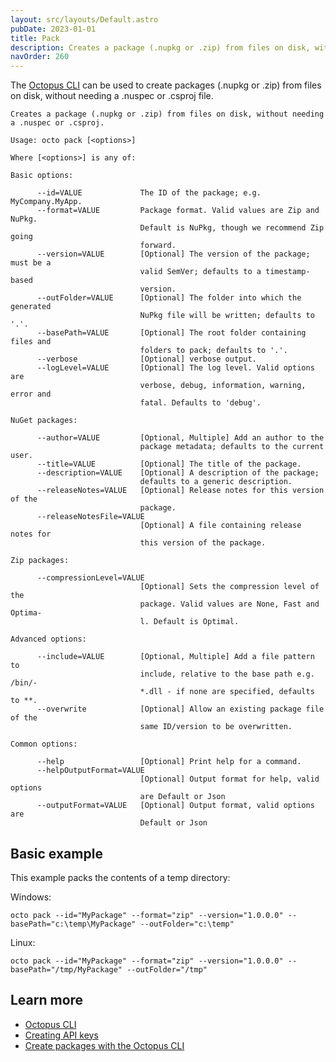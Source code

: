 ```yaml
---
layout: src/layouts/Default.astro
pubDate: 2023-01-01
title: Pack
description: Creates a package (.nupkg or .zip) from files on disk, without needing a .nuspec or .csproj
navOrder: 260
---
```


The [Octopus CLI](/docs/octopus-rest-api/octopus-cli/index.md) can be used to create packages (.nupkg or .zip) from files on disk, without needing a .nuspec or .csproj file.

```
Creates a package (.nupkg or .zip) from files on disk, without needing a .nuspec or .csproj.

Usage: octo pack [<options>]

Where [<options>] is any of:

Basic options:

      --id=VALUE             The ID of the package; e.g. MyCompany.MyApp.
      --format=VALUE         Package format. Valid values are Zip and NuPkg.
                             Default is NuPkg, though we recommend Zip going
                             forward.
      --version=VALUE        [Optional] The version of the package; must be a
                             valid SemVer; defaults to a timestamp-based
                             version.
      --outFolder=VALUE      [Optional] The folder into which the generated
                             NuPkg file will be written; defaults to '.'.
      --basePath=VALUE       [Optional] The root folder containing files and
                             folders to pack; defaults to '.'.
      --verbose              [Optional] verbose output.
      --logLevel=VALUE       [Optional] The log level. Valid options are
                             verbose, debug, information, warning, error and
                             fatal. Defaults to 'debug'.

NuGet packages:

      --author=VALUE         [Optional, Multiple] Add an author to the
                             package metadata; defaults to the current user.
      --title=VALUE          [Optional] The title of the package.
      --description=VALUE    [Optional] A description of the package;
                             defaults to a generic description.
      --releaseNotes=VALUE   [Optional] Release notes for this version of the
                             package.
      --releaseNotesFile=VALUE
                             [Optional] A file containing release notes for
                             this version of the package.

Zip packages:

      --compressionLevel=VALUE
                             [Optional] Sets the compression level of the
                             package. Valid values are None, Fast and Optima-
                             l. Default is Optimal.

Advanced options:

      --include=VALUE        [Optional, Multiple] Add a file pattern to
                             include, relative to the base path e.g. /bin/-
                             *.dll - if none are specified, defaults to **.
      --overwrite            [Optional] Allow an existing package file of the
                             same ID/version to be overwritten.

Common options:

      --help                 [Optional] Print help for a command.
      --helpOutputFormat=VALUE
                             [Optional] Output format for help, valid options
                             are Default or Json
      --outputFormat=VALUE   [Optional] Output format, valid options are
                             Default or Json
```

## Basic example

This example packs the contents of a temp directory:

Windows:

```
octo pack --id="MyPackage" --format="zip" --version="1.0.0.0" --basePath="c:\temp\MyPackage" --outFolder="c:\temp"
```
Linux:

```
octo pack --id="MyPackage" --format="zip" --version="1.0.0.0" --basePath="/tmp/MyPackage" --outFolder="/tmp"
```

## Learn more

- [Octopus CLI](/docs/octopus-rest-api/octopus-cli/index.md)
- [Creating API keys](/docs/octopus-rest-api/how-to-create-an-api-key.md)
- [Create packages with the Octopus CLI](/docs/packaging-applications/create-packages/octopus-cli.md)
